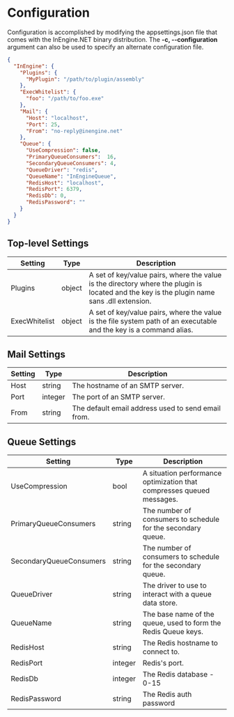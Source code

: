 # Configuration 

Configuration is accomplished by modifying the appsettings.json file that comes with the InEngine.NET binary distribution.
The **-c, --configuration** argument can also be used to specify an alternate configuration file.


```json
{
  "InEngine": {
    "Plugins": {
      "MyPlugin": "/path/to/plugin/assembly"
    },
    "ExecWhitelist": {
      "foo": "/path/to/foo.exe"
    },
    "Mail": {
      "Host": "localhost",
      "Port": 25,
      "From": "no-reply@inengine.net"
    },
    "Queue": {
      "UseCompression": false,
      "PrimaryQueueConsumers":  16,
      "SecondaryQueueConsumers": 4,
      "QueueDriver": "redis",
      "QueueName": "InEngineQueue",
      "RedisHost": "localhost",
      "RedisPort": 6379,
      "RedisDb": 0,
      "RedisPassword": ""
    }
  }
}

```


## Top-level Settings

| Setting                   | Type              | Description                                                                                                                                |
| ------------------------- | ----------------- | ------------------------------------------------------------------------------------------------------------------------------------------ |
| Plugins                   | object            | A set of key/value pairs, where the value is the directory where the plugin is located and the key is the plugin name sans .dll extension. |
| ExecWhitelist             | object            | A set of key/value pairs, where the value is the file system path of an executable and the key is a command alias.                         |


## Mail Settings

| Setting   | Type      | Description                                           |
| --------- | --------- | ----------------------------------------------------- |
| Host      | string    | The hostname of an SMTP server.                       |
| Port      | integer   | The port of an SMTP server.                           |
| From      | string    | The default email address used to send email from.    |


## Queue Settings

| Setting                   | Type      | Description                                                           |
| ------------------------- | --------- | --------------------------------------------------------------------- |
| UseCompression            | bool      | A situation performance optimization that compresses queued messages. |
| PrimaryQueueConsumers     | string    | The number of consumers to schedule for the secondary queue.          |
| SecondaryQueueConsumers   | string    | The number of consumers to schedule for the secondary queue.          |
| QueueDriver               | string    | The driver to use to interact with a queue data store.                |
| QueueName                 | string    | The base name of the queue, used to form the Redis Queue keys.        |
| RedisHost                 | string    | The Redis hostname to connect to.                                     |
| RedisPort                 | integer   | Redis's port.                                                         |
| RedisDb                   | integer   | The Redis database - 0-15                                             |
| RedisPassword             | string    | The Redis auth password                                               |
